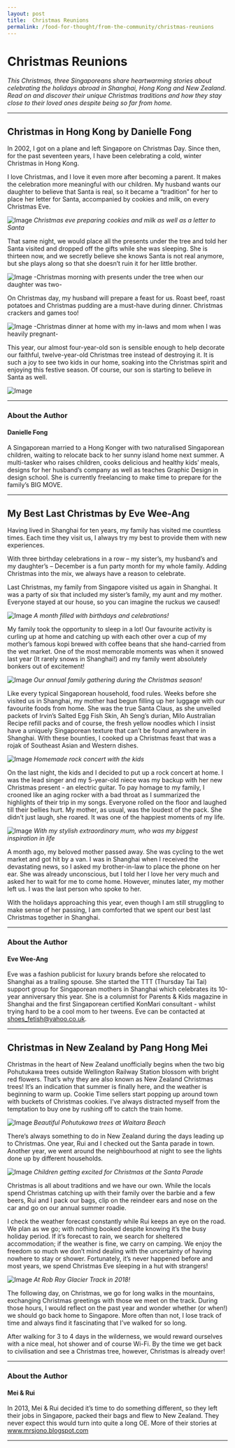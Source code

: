 ```yaml
---
layout: post
title:  Christmas Reunions
permalink: /food-for-thought/from-the-community/christmas-reunions
---
```

# Christmas Reunions


*This Christmas, three Singaporeans share heartwarming stories about celebrating the holidays abroad in Shanghai, Hong Kong and New Zealand. Read on and discover their unique Christmas traditions and how they stay close to their loved ones despite being so far from home.*

---

## Christmas in Hong Kong by Danielle Fong 

In 2002, I got on a plane and left Singapore on Christmas Day. Since then, for the past seventeen years, I have been celebrating a cold, winter Christmas in Hong Kong. 

I love Christmas, and I love it even more after becoming a parent. It makes the celebration more meaningful with our children. My husband wants our daughter to believe that Santa is real, so it became a “tradition” for her to place her letter for Santa, accompanied by cookies and milk, on every Christmas Eve.

![Image](/images/stories/2019/christmas-in-hk-1.png)
_Christmas eve preparing cookies and milk as well as a letter to Santa_

That same night, we would place all the presents under the tree and told her Santa visited and dropped off the gifts while she was sleeping. She is thirteen now, and we secretly believe she knows Santa is not real anymore, but she plays along so that she doesn’t ruin it for her little brother. 

![Image](/images/stories/2019/christmas-in-hk-2.png)
-Christmas morning with presents under the tree when our daughter was two-

On Christmas day, my husband will prepare a feast for us. Roast beef, roast potatoes and Christmas pudding are a must-have during dinner. Christmas crackers and games too!

![Image](/images/stories/2019/christmas-in-hk-3.png)
-Christmas dinner at home with my in-laws and mom when I was heavily pregnant-

This year, our almost four-year-old son is sensible enough to help decorate our faithful, twelve-year-old Christmas tree instead of destroying it. It is such a joy to see two kids in our home, soaking into the Christmas spirit and enjoying this festive season. Of course, our son is starting to believe in Santa as well.

![Image](/images/stories/2019/christmas-in-hk-4.png)

---

### About the Author

#### Danielle Fong

A Singaporean married to a Hong Konger with two naturalised Singaporean children, waiting to relocate back to her sunny island home next summer. A multi-tasker who raises children, cooks delicious and healthy kids’ meals, designs for her husband’s company as well as teaches Graphic Design in design school. She is currently freelancing to make time to prepare for the family’s BIG MOVE.

---

## My Best Last Christmas by Eve Wee-Ang

Having lived in Shanghai for ten years, my family has visited me countless times. Each time they visit us, I always try my best to provide them with new experiences.

With three birthday celebrations in a row – my sister’s, my husband’s and my daughter’s – December is a fun party month for my whole family. Adding Christmas into the mix, we always have a reason to celebrate.

Last Christmas, my family from Singapore visited us again in Shanghai. It was a party of six that included my sister’s family, my aunt and my mother. Everyone stayed at our house, so you can imagine the ruckus we caused! 

![Image](/images/stories/2019/my-best-last-christmas-1.png)
_A month filled with birthdays and celebrations!_

My family took the opportunity to sleep in a lot! Our favourite activity is curling up at home and catching up with each other over a cup of my mother’s famous kopi brewed with coffee beans that she hand-carried from the wet market. One of the most memorable moments was when it snowed last year (It rarely snows in Shanghai!) and my family went absolutely bonkers out of excitement!

![Image](/images/stories/2019/my-best-last-christmas-2.png)
_Our annual family gathering during the Christmas season!_

Like every typical Singaporean household, food rules. Weeks before she visited us in Shanghai, my mother had begun filling up her luggage with our favourite foods from home. She was the true Santa Claus, as she unveiled packets of Irvin’s Salted Egg Fish Skin, Ah Seng’s durian, Milo Australian Recipe refill packs and of course, the fresh yellow noodles which I insist have a uniquely Singaporean texture that can’t be found anywhere in Shanghai. With these bounties, I cooked up a Christmas feast that was a rojak of Southeast Asian and Western dishes.

![Image](/images/stories/2019/my-best-last-christmas-3.png)
_Homemade rock concert with the kids_

On the last night, the kids and I decided to put up a rock concert at home. I was the lead singer and my 5-year-old niece was my backup with her new Christmas present - an electric guitar. To pay homage to my family, I crooned like an aging rocker with a bad throat as I summarized the highlights of their trip in my songs. Everyone rolled on the floor and laughed till their bellies hurt. My mother, as usual, was the loudest of the pack. She didn’t just laugh, she roared. It was one of the happiest moments of my life. 

![Image](/images/stories/2019/my-best-last-christmas-4.png)
_With my stylish extraordinary mum, who was my biggest inspiration in life_

A month ago, my beloved mother passed away. She was cycling to the wet market and got hit by a van. I was in Shanghai when I received the devastating news, so I asked my brother-in-law to place the phone on her ear. She was already unconscious, but I told her I love her very much and asked her to wait for me to come home. However, minutes later, my mother left us. I was the last person who spoke to her. 

With the holidays approaching this year, even though I am still struggling to make sense of her passing, I am comforted that we spent our best last Christmas together in Shanghai. 

---

### About the Author

#### Eve Wee-Ang

Eve was a fashion publicist for luxury brands before she relocated to Shanghai as a trailing spouse. She started the TTT (Thursday Tai Tai) support group for Singaporean mothers in Shanghai which celebrates its 10-year anniversary this year. She is a columnist for Parents & Kids magazine in Shanghai and the first Singaporean certified KonMari consultant - whilst trying hard to be a cool mom to her tweens. Eve can be contacted at <shoes_fetish@yahoo.co.uk>.

---

## Christmas in New Zealand by Pang Hong Mei 

Christmas in the heart of New Zealand unofficially begins when the two big Pohutukawa trees outside Wellington Railway Station blossom with bright red flowers. That’s why they are also known as New Zealand Christmas trees! It’s an indication that summer is finally here, and the weather is beginning to warm up. Cookie Time sellers start popping up around town with buckets of Christmas cookies. Iʼve always distracted myself from the temptation to buy one by rushing off to catch the train home. 

![Image](/images/stories/2019/christmasinnz1.png)
_Beautiful Pohutukawa trees at Waitara Beach_

There’s always something to do in New Zealand during the days leading up to Christmas. One year, Rui and I checked out the Santa parade in town. Another year, we went around the neighbourhood at night to see the lights done up by different households.

![Image](/images/stories/2019/christmasinnz2.png)
_Children getting excited for Christmas at the Santa Parade_

Christmas is all about traditions and we have our own. While the locals spend Christmas catching up with their family over the barbie and a few beers, Rui and I pack our bags, clip on the reindeer ears and nose on the car and go on our annual summer roadie. 

I check the weather forecast constantly while Rui keeps an eye on the road. We plan as we go; with nothing booked despite knowing it’s the busy holiday period. If it’s forecast to rain, we search for sheltered accommodation; if the weather is fine, we carry on camping. We enjoy the freedom so much we don’t mind dealing with the uncertainty of having nowhere to stay or shower. Fortunately, it’s never happened before and most years, we spend Christmas Eve sleeping in a hut with strangers! 

![Image](/images/stories/2019/christmasinnz3.png)
_At Rob Roy Glacier Track in 2018!_

The following day, on Christmas, we go for long walks in the mountains, exchanging Christmas greetings with those we meet on the track. During those hours, I would reflect on the past year and wonder whether (or when!) we should go back home to Singapore. More often than not, I lose track of time and always find it fascinating that I’ve walked for so long.

After walking for 3 to 4 days in the wilderness, we would reward ourselves with a nice meal, hot shower and of course Wi-Fi. By the time we get back to civilisation and see a Christmas tree, however, Christmas is already over!	

---

### About the Author

#### Mei & Rui 
 
In 2013, Mei & Rui decided it’s time to do something different, so they left their jobs in Singapore, packed their bags and flew to New Zealand. They never expect this would turn into quite a long OE. More of their stories at www.mrsjono.blogspot.com

---
